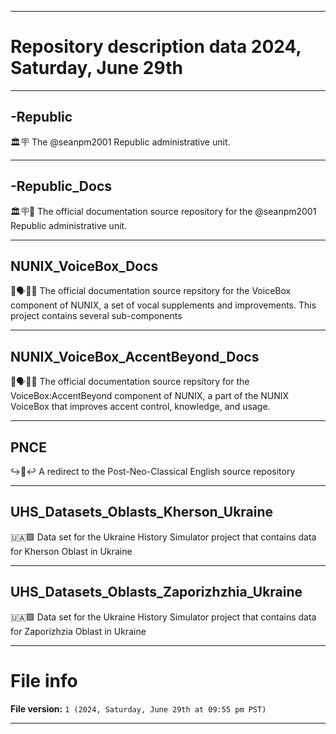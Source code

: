 
***

# Repository description data 2024, Saturday, June 29th

---

## -Republic

🏛️🪧️ The @seanpm2001 Republic administrative unit.

---

## -Republic_Docs

🏛️🪧️📖️ The official documentation source repository for the @seanpm2001 Republic administrative unit.

---

## NUNIX_VoiceBox_Docs

🧠️🗣️📣️📖️ The official documentation source repsitory for the VoiceBox component of NUNIX, a set of vocal supplements and improvements. This project contains several sub-components 

---

## NUNIX_VoiceBox_AccentBeyond_Docs

🧠️🗣️📣️📖️ The official documentation source repsitory for the VoiceBox:AccentBeyond component of NUNIX, a part of the NUNIX VoiceBox that improves accent control, knowledge, and usage. 
 
---

## PNCE

↪️🏴󠁧󠁢󠁥󠁮󠁧󠁿️↩️ A redirect to the Post-Neo-Classical English source repository

---

## UHS_Datasets_Oblasts_Kherson_Ukraine

🇺🇦️🟩️ Data set for the Ukraine History Simulator project that contains data for Kherson Oblast in Ukraine 

---

## UHS_Datasets_Oblasts_Zaporizhzhia_Ukraine

🇺🇦️🟩️ Data set for the Ukraine History Simulator project that contains data for Zaporizhzia Oblast in Ukraine 

***

# File info

**File version:** `1 (2024, Saturday, June 29th at 09:55 pm PST)`

***

